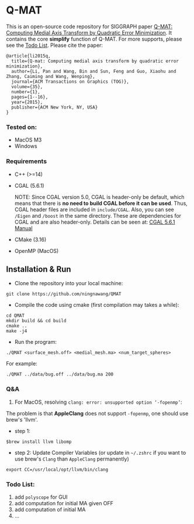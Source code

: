 # Q-MAT

This is an open-source code repository for SIGGRAPH paper [Q-MAT: Computing Medial Axis Transform by Quadratic Error Minimization](https://personal.utdallas.edu/~xguo/Q-MAT.pdf). It contains the core **simplify** function of Q-MAT. For more supports, please see the [Todo List](#todo-list). Please cite the paper:
```
@article{li2015q,
  title={Q-mat: Computing medial axis transform by quadratic error minimization},
  author={Li, Pan and Wang, Bin and Sun, Feng and Guo, Xiaohu and Zhang, Caiming and Wang, Wenping},
  journal={ACM Transactions on Graphics (TOG)},
  volume={35},
  number={1},
  pages={1--16},
  year={2015},
  publisher={ACM New York, NY, USA}
}
```


### Tested on:
- MacOS M3 
- Windows 


### Requirements

- C++ (>=14)

- CGAL (5.6.1)

  NOTE: Since CGAL version 5.0, CGAL is header-only be default, which means that there is **no need to build CGAL before it can be used**. Thus, CGAL header files are included in `include/CGAL`. Also, you can see `/Eigen` and `/boost` in the same directory. These are dependencies for CGAL and are also header-only. Details can be seen at: [CGAL 5.6.1 Manual](https://doc.cgal.org/latest/Manual/thirdparty.html)
  
- CMake (3.16)

- OpenMP (MacOS)


## Installation & Run

- Clone the repository into your local machine:

```
git clone https://github.com/ningnawang/QMAT
```

- Compile the code using cmake (first compilation may takes a while):

```
cd QMAT
mkdir build && cd build
cmake ..
make -j4
```

- Run the program:
```
./QMAT <surface_mesh.off> <medial_mesh.ma> <num_target_spheres>
```

For example:
```
./QMAT ../data/bug.off ../data/bug.ma 200 
```

### Q&A
1. For MacOS, resolving `clang: error: unsupported option ‘-fopenmp’`:

The problem is that **AppleClang** does not support `-fopenmp`, one should use brew's 'llvm'.
  
- step 1:
```
$brew install llvm libomp
```
- step 2: Update Compiler Variables (or update in `~/.zshrc` if you want to use brew's `Clang` than `AppleClang` permanently)
```
export CC=/usr/local/opt/llvm/bin/clang
```

### Todo List:
1. add `polyscope` for GUI
2. add computation for initial MA given OFF
3. add computation of initial MA
4. ...
